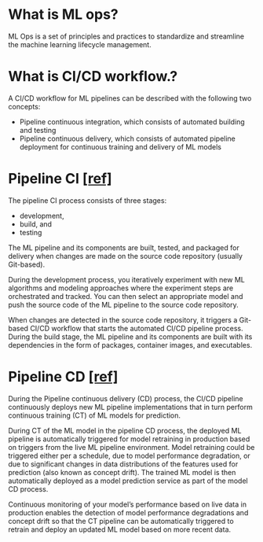 # What is ML ops?

ML Ops is a set of principles and practices to standardize and streamline  the machine learning lifecycle management.

# What is CI/CD workflow.?
A CI/CD workflow for ML pipelines can be described with the following two concepts:

* Pipeline continuous integration, which consists of automated building and testing
* Pipeline continuous delivery, which consists of automated pipeline deployment for continuous training and delivery of ML models

# Pipeline CI [[ref]](https://www.iguazio.com/glossary/ci-cd-for-machine-learning/#:~:text=A%20CI%2FCD%20workflow%20for,and%20delivery%20of%20ML%20models)
The pipeline CI process consists of three stages: 
* development,
* build, and
* testing

The ML pipeline and its components are built, tested, and packaged for delivery when changes are made on the source code repository (usually Git-based). 

During the development process, you iteratively experiment with new ML algorithms and modeling approaches where the experiment steps are orchestrated and tracked. You can then select an appropriate model and push the source code of the ML pipeline to the source code repository.

When changes are detected in the source code repository, it triggers a Git-based CI/CD workflow that starts the automated CI/CD pipeline process. During the build stage, the ML pipeline and its components are built with its dependencies in the form of packages, container images, and executables.

# Pipeline CD [[ref]](https://www.iguazio.com/glossary/ci-cd-for-machine-learning/#:~:text=A%20CI%2FCD%20workflow%20for,and%20delivery%20of%20ML%20models)

During the Pipeline continuous delivery (CD) process, the CI/CD pipeline continuously deploys new ML pipeline implementations that in turn perform continuous training (CT) of ML models for prediction.

During CT of the ML model in the pipeline CD process, the deployed ML pipeline is automatically triggered for model retraining in production based on triggers from the live ML pipeline environment. Model retraining could be triggered either per a schedule, due to model performance degradation, or due to significant changes in data distributions of the features used for prediction (also known as concept drift). The trained ML model is then automatically deployed as a model prediction service as part of the model CD process.

Continuous monitoring of your model’s performance based on live data in production enables the detection of model performance degradations and concept drift so that the CT pipeline can be automatically triggered to retrain and deploy an updated ML model based on more recent data.